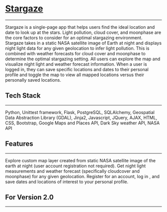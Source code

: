# [Stargaze](https://stargazeseek.com)
---
Stargaze is a single-page app that helps users find the ideal location and date to look up at the stars. Light pollution, cloud cover, and moonphase are the core factors to consider for an optimal stargazing environment. Stargaze takes in a static NASA satellite image of Earth at night and displays night light data for any given geolocation to infer light pollution. This is combined with weather forecasts for cloud cover and moonphase to determine the optimal stargazing setting. All users can explore the map and visualize night light and weather forecast information. When a user is logged in, they can save specific locations and dates to their personal profile and toggle the map to view all mapped locations versus their personally saved locations.


## Tech Stack
---
Python, Unittest framework, Flask, PostgreSQL, SQLAlchemy, Geospatial Data Abstraction Library (GDAL), Jinja2, Javascript, JQuery, AJAX, HTML, CSS, Bootstrap, Google Maps and Places API, Dark Sky weather API, NASA API


## Features
---
Explore custom map layer created from static NASA satellite image of the earth at night (user account registration not required).
Get night light measurements and weather forecast (specifically cloudcover and moonphase) for any given geolocation.
Register for an account, log in , and save dates and locations of interest to your personal profile.


## For Version 2.0
---
